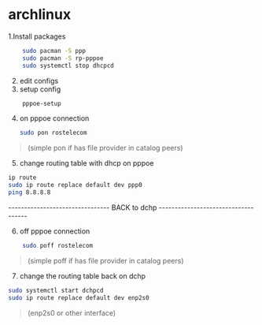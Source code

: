 archlinux
==========
1.Install packages
```bash
    sudo pacman -S ppp
    sudo pacman -S rp-pppoe
    sudo systemctl stop dhcpcd
```
2.	edit configs
3. setup config
```bash
    pppoe-setup
```
4. on pppoe connection
    ```bash
    sudo pon rostelecom
    ```
>(simple pon if has file provider in catalog peers)

5. change routing table with dhcp on pppoe
```bash
ip route
sudo ip route replace default dev ppp0
ping 8.8.8.8
```
-------------------------------- BACK to dchp ------------------------------------

6. off pppoe connection
```bash    
    sudo poff rostelecom
```
>(simple poff if has file provider in catalog peers)

7. change the routing table back on dchp
```bash
sudo systemctl start dchpcd
sudo ip route replace default dev enp2s0 
```
>(enp2s0 or other interface)


